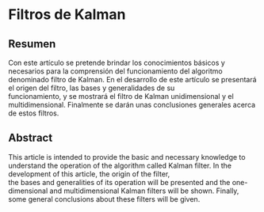# Filtros de Kalman
## Resumen
Con  este  artículo  se  pretende brindar  los conocimientos básicos
y necesarios para la comprensión del funcionamiento    del algoritmo
denominado filtro  de  Kalman. En   el desarrollo   de   este   artículo 
se presentará el  origen del  filtro, las bases  y generalidades de  su  
funcionamiento, y  se mostrará el filtro de Kalman unidimensional y   el   
multidimensional. Finalmente se darán  unas  conclusiones generales acerca 
de estos filtros.

## Abstract
This article is intended to provide the basic and  necessary  knowledge  to
understand the   operation   of   the   algorithm   called Kalman  filter. 
In  the  development  of  this article,  the  origin  of  the  filter,  
the  bases and  generalities  of  its  operation  will  be presented  and  the
one-dimensional  and multidimensional  Kalman  filters will  be shown. 
Finally, some general conclusions about these filters will be given. 
